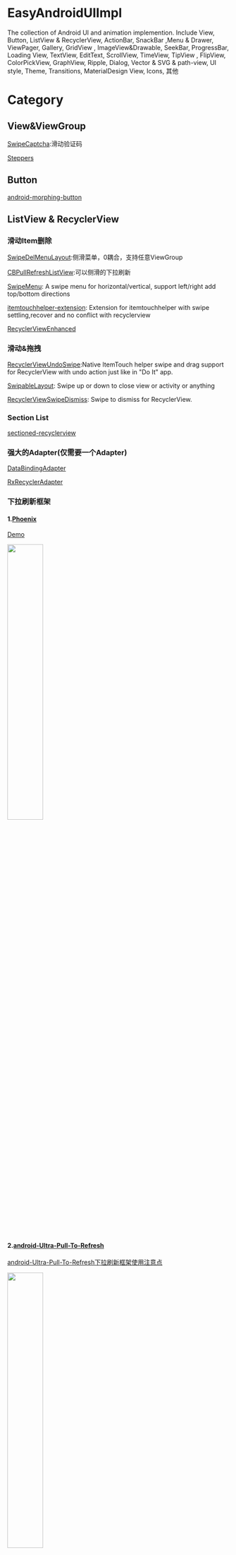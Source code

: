 # EasyAndroidUIImpl

The collection of Android UI and animation implemention.
Include View, Button, ListView & RecyclerView, ActionBar, SnackBar ,Menu & Drawer, ViewPager, Gallery, GridView
, ImageView&Drawable, SeekBar, ProgressBar, Loading View, TextView, EditText, ScrollView, TimeView, TipView
, FlipView, ColorPickView, GraphView, Ripple, Dialog, Vector & SVG & path-view, UI style, Theme, Transitions, MaterialDesign View, Icons, 其他

# Category

## View&ViewGroup

[SwipeCaptcha](https://github.com/mcxtzhang/SwipeCaptcha):滑动验证码

[Steppers](https://github.com/drozdzynski/Steppers)

## Button

[android-morphing-button](https://github.com/dmytrodanylyk/android-morphing-button)


## ListView & RecyclerView

### 滑动Item删除

[SwipeDelMenuLayout](https://github.com/mcxtzhang/SwipeDelMenuLayout):侧滑菜单，0耦合，支持任意ViewGroup

[CBPullRefreshListView](https://github.com/yilylong/CBPullRefreshListView):可以侧滑的下拉刷新

[SwipeMenu](https://github.com/TUBB/SwipeMenu): A swipe menu for horizontal/vertical, support left/right add top/bottom directions

[itemtouchhelper-extension](https://github.com/loopeer/itemtouchhelper-extension): Extension for itemtouchhelper with swipe settling,recover and no conflict with recyclerview

[RecyclerViewEnhanced](https://github.com/nikhilpanju/RecyclerViewEnhanced)

### 滑动&拖拽

[RecyclerViewUndoSwipe](https://github.com/HoneyNeutrons/RecyclerViewUndoSwipe):Native ItemTouch helper swipe and drag support for RecyclerView with undo action just like in "Do It" app.

[SwipableLayout](https://github.com/SerhatSurguvec/SwipableLayout): Swipe up or down to close view or activity or anything

[RecyclerViewSwipeDismiss](https://github.com/CodeFalling/RecyclerViewSwipeDismiss): Swipe to dismiss for RecyclerView.

### Section List

[sectioned-recyclerview](https://github.com/afollestad/sectioned-recyclerview)

### 强大的Adapter(仅需要一个Adapter)
[DataBindingAdapter](https://github.com/markzhai/DataBindingAdapter)

[RxRecyclerAdapter](https://github.com/ahmedrizwan/RxRecyclerAdapter)

### 下拉刷新框架
#### 1.[Phoenix](https://github.com/Yalantis/Phoenix)

[Demo](http://blog.csdn.net/qq347198688/article/details/52518150)

<img src="https://camo.githubusercontent.com/d406ac5a03a2b1fa5cf41fadc8d2408cb8709bdc/68747470733a2f2f6431337961637572716a676172612e636c6f756466726f6e742e6e65742f75736572732f3132353035362f73637265656e73686f74732f313635303331372f7265616c6573746174652d70756c6c5f312d322d332e676966" width="40%" height="40%">

#### 2.[android-Ultra-Pull-To-Refresh](https://github.com/liaohuqiu/android-Ultra-Pull-To-Refresh)

[android-Ultra-Pull-To-Refresh下拉刷新框架使用注意点](http://www.jianshu.com/p/edb2cde8201a)

<img src="https://camo.githubusercontent.com/588a2ef2cdcfb6c71e88437http://www.jianshu.com/p/edb2cde8201a486226dd15605b3/687474703a2f2f737261696e2d6769746875622e71696e6975646e2e636f6d2f756c7472612d7074722f73746f72652d686f7573652d737472696e672d61727261792e676966" width="40%" height="40%">

#### 3.[SwipeRefreshLayout]
[SwipeRefreshLayout 的基本使用，自动刷新和上拉加载更多](http://blog.csdn.net/da_caoyuan/article/details/53977343)

#### 4.[android-cube-app](https://github.com/liaohuqiu/android-cube-app)

<img src="https://camo.githubusercontent.com/a841fc83f71eb2e3c2438ecf8ca672b280ccb519/687474703a2f2f737261696e2d6769746875622e71696e6975646e2e636f6d2f6c6f61642d6d6f72652f6c6f61642d6d6f72652d666f722d6c6973742d766965772e676966" width="%40" height="40%">

#### 5.[android-Ultra-Pull-To-Refresh-With-Load-More](https://github.com/captainbupt/android-Ultra-Pull-To-Refresh-With-Load-More)

### 下拉刷新实现Demo

[下拉刷新框架实现](http://blog.csdn.net/leehong2005/article/details/12567757)


## ActionBar

[MaterialSearchView](https://github.com/Mauker1/MaterialSearchView)

[MaterialSearchView](https://github.com/MiguelCatalan/MaterialSearchView)

## SnackBar

[FloatActionButtonExpand](https://github.com/fishCoder/FloatActionButtonExpand)

## Bottom Views 底部栏

[BottomBar](https://github.com/roughike/BottomBar)

[AndroidBottomSheet](https://github.com/michael-rapp/AndroidBottomSheet)

## Menu & Drawer

[MetaballMenu](https://github.com/melvinjlobo/MetaballMenu)

### 动画菜单

[FlowingDrawer](https://github.com/mxn21/FlowingDrawer)
[LDrawer](https://github.com/keklikhasan/LDrawer)
[](https://github.com/Yalantis/Side-Menu.Android)
[](https://github.com/mikepenz/MaterialDrawer)
[](https://github.com/mmBs/NavigationDrawerSI)
[](https://github.com/heinrichreimer/material-drawer)
[](https://github.com/mxn21/FlowingDrawer)
[](https://github.com/yarolegovich/SlidingRootNav)
Debug工具[DebugDrawer](https://github.com/palaima/DebugDrawer)

## ViewPager
## Gallery
## GridView
## CardView

[SwipeableCard](https://github.com/michelelacorte/SwipeableCard)

[android-swipecards-view](https://github.com/Arjun-sna/android-swipecards-view)

## ImageView&Drawable

[SnappyImageViewer](https://github.com/nshmura/SnappyImageViewer)

## SeekBar

[material-range-bar](https://github.com/oli107/material-range-bar)

## ProgressBar
## Loading View

[MaterialLoadingProgressBar](https://github.com/lsjwzh/MaterialLoadingProgressBar)

## TextView
## EditText

[MaterialEditText](https://github.com/rengwuxian/MaterialEditText)

## ScrollView

[MaterialScrollBar](https://github.com/turing-tech/MaterialScrollBar)

## TimeView
## TipView
## FlipView
## ColorPickView
## GraphView
## Ripple

[RippleEffect](https://github.com/traex/RippleEffect)

## Dialog

[material-dialogs](https://github.com/afollestad/material-dialogs)
[MaterialDesignDialog](https://github.com/291700351/MaterialDesignDialog)

## Vector & SVG & path-view
## UI style
## theme
## Transitions
## MaterialDesign View

[DiagonalLayout](https://github.com/florent37/DiagonalLayout)

[ArcLayout](https://github.com/florent37/ArcLayout)

[FABRevealLayout](https://github.com/truizlop/FABRevealLayout):A layout to transition between two views using a Floating Action Button as shown in many Material Design concepts

### 库

[MaterialDesignLibrary](https://github.com/navasmdc/MaterialDesignLibrary)

### FloatingActionButton

[FloatingActionButton](https://github.com/Clans/FloatingActionButton)

### MD 风格案例

[仿网易音乐app](https://github.com/forezp/banya)


## 动画

### 库
[animate](https://github.com/hitherejoe/animate)

## Icons

[droidicon](https://github.com/theDazzler/droidicon)

## 其他

### 关于页面：

[about-page](https://github.com/drakeet/about-page)

### 类似微信聊天界面

[android IM即时通信之聊天界面UI框架](http://www.jianshu.com/p/4fc79094cc85)

Thanks for:

[android-open-project](https://github.com/Trinea/android-open-project)

[Android酷炫实用的开源框架（UI框架）](http://blog.csdn.net/fancylovejava/article/details/45787729/)

[awesome-android](https://github.com/JStumpp/awesome-android)
